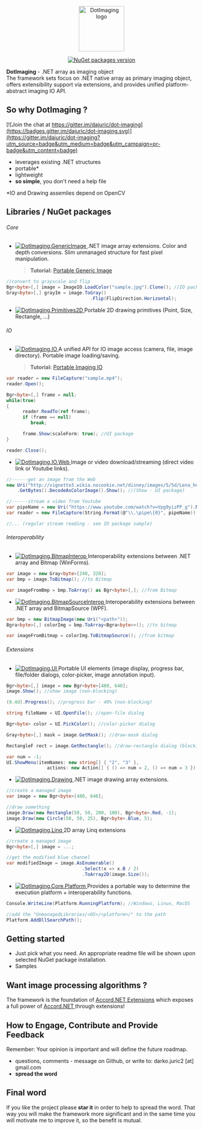 <p align="center">
    <a href="https://www.nuget.org/profiles/dajuric"> <img src="Deployment/Logo/logo-big.png" alt="DotImaging logo" width="120" align="center"> </a>
</p>

<p align="center">
    <a href="https://www.nuget.org/profiles/dajuric"> <img src="https://img.shields.io/badge/NuGet-v4.7.6-blue.svg?style=flat-square" alt="NuGet packages version"/>  </a>
</p>

**DotImaging** - .NET array as imaging object  
The framework sets focus on .NET native array as primary imaging object, offers extensibility support via extensions, and provides unified platform-abstract imaging IO API. 

## So why DotImaging ?

[![Join the chat at https://gitter.im/dajuric/dot-imaging](https://badges.gitter.im/dajuric/dot-imaging.svg)](https://gitter.im/dajuric/dot-imaging?utm_source=badge&utm_medium=badge&utm_campaign=pr-badge&utm_content=badge)

+ leverages existing .NET structures
+ portable* 
+ lightweight
+ **so simple**, you don't need a help file

*IO and Drawing assemlies depend on OpenCV

## Libraries / NuGet packages


###### Core

+ <a href="https://www.nuget.org/packages/DotImaging.GenericImage"> 
    <img src="https://img.shields.io/badge/DotImaging-GenericImage-red.svg?style=flat-square" alt="DotImaging.GenericImage"/>  
  </a> 
  .NET image array extensions. Color and depth conversions. Slim unmanaged structure for fast pixel manipulation.

  > **Tutorial:** <a href="http://www.codeproject.com/Articles/829349/Introducing-Portable-Generic-Image-Library-for-Csh" target="_blank">Portable Generic Image</a>

 ``` csharp
//convert to grayscale and flip
Bgr<byte>[,] image = ImageIO.LoadColor("sample.jpg").Clone(); //IO package
Gray<byte>[,] grayIm = image.ToGray()
                                .Flip(FlipDirection.Horizontal);
 ```

+ <a href="https://www.nuget.org/packages/DotImaging.Primitives2D"> 
    <img src="https://img.shields.io/badge/DotImaging-Primitives2D-red.svg?style=flat-square" alt="DotImaging.Primitives2D"/>  
  </a> 
  Portable 2D drawing primitives (Point, Size, Rectangle, ...)


###### IO

+ <a href="https://www.nuget.org/packages/DotImaging.IO"> 
    <img src="https://img.shields.io/badge/DotImaging-IO-red.svg?style=flat-square" alt="DotImaging.IO"/>  
  </a>
  A unified API for IO image access (camera, file, image directory). Portable image loading/saving.

  > **Tutorial:** <a href="http://www.codeproject.com/Articles/828012/Introducing-Portable-Video-IO-Library-for-Csharp" target="_blank">Portable Imaging IO</a>

 ``` csharp
var reader = new FileCapture("sample.mp4");
reader.Open();

Bgr<byte>[,] frame = null;
while(true)
{
       reader.ReadTo(ref frame);
       if (frame == null)
          break;

       frame.Show(scaleForm: true); //UI package
}

reader.Close();
 ``` 
 
+ <a href="https://www.nuget.org/packages/DotImaging.IO.Web"> 
    <img src="https://img.shields.io/badge/DotImaging-IO.Web-red.svg?style=flat-square" alt="DotImaging.IO.Web"/>  
  </a>
  Image or video download/streaming (direct video link or Youtube links).

 ``` csharp
//------get an image from the Web
new Uri("http://vignette3.wikia.nocookie.net/disney/images/5/5d/Lena_headey_.jpg")
     .GetBytes().DecodeAsColorImage().Show(); //(Show - UI package)
 
//------stream a video from Youtube
var pipeName = new Uri("https://www.youtube.com/watch?v=Vpg9yizPP_g").NamedPipeFromYoutubeUri(); //Youtube
var reader = new FileCapture(String.Format(@"\\.\pipe\{0}", pipeName)) //IO package
 
//... (regular stream reading - see IO package sample)
 ``` 

 
###### Interoperability

+ <a href="https://www.nuget.org/packages/DotImaging.BitmapInterop"> 
    <img src="https://img.shields.io/badge/DotImaging-BitmapInterop-red.svg?style=flat-square" alt="DotImaging.BitmapInterop"/>  
  </a>
  Interoperability extensions between .NET array and Bitmap (WinForms).

 ``` csharp
var image = new Gray<byte>[240, 320];
var bmp = image.ToBitmap(); //to Bitmap

var imageFromBmp = bmp.ToArray() as Bgr<byte>[,]; //from Bitmap
 ``` 
 
+ <a href="https://www.nuget.org/packages/DotImaging.BitmapSourceInterop"> 
    <img src="https://img.shields.io/badge/DotImaging-BitmapSourceInterop-red.svg?style=flat-square" alt="DotImaging.BitmapSourceInterop"/>  
  </a>
  Interoperability extensions between .NET array and BitmapSource (WPF).

 ``` csharp
var bmp = new BitmapImage(new Uri("<path>"));
Bgra<byte>[,] colorImg = bmp.ToArray<Bgra<byte>>(); //to bitmap

var imageFromBitmap = colorImg.ToBitmapSource(); //from bitmap
 ```

 
###### Extensions

+ <a href="https://www.nuget.org/packages/DotImaging.UI"> 
    <img src="https://img.shields.io/badge/DotImaging-UI-red.svg?style=flat-square" alt="DotImaging.UI"/>  
  </a> 
  Portable UI elements (image display, progress bar, file/folder dialogs, color-picker, image annotation input).

 ``` csharp
Bgr<byte>[,] image = new Bgr<byte>[480, 640];
image.Show(); //show image (non-blocking)

(0.4d).Progress(); //progress bar - 40% (non-blocking)

string fileName = UI.OpenFile(); //open-file dialog

Bgr<byte> color = UI.PickColor(); //color-picker dialog

Gray<byte>[,] mask = image.GetMask(); //draw-mask dialog 

RectangleF rect = image.GetRectangle(); //draw-rectangle dialog (blocking and non-blocking)

var num = -1;
UI.ShowMenu(itemNames: new string[] { "2", "3" },
                actions: new Action[] { () => num = 2, () => num = 3 }); //menu-dialog
 ```

+ <a href="https://www.nuget.org/packages/DotImaging.Drawing"> 
    <img src="https://img.shields.io/badge/DotImaging-Drawing-red.svg?style=flat-square" alt="DotImaging.Drawing"/>  
  </a> 
  .NET image drawing array extensions.

 ``` csharp
//create a managed image
var image = new Bgr<byte>[480, 640];

//draw something
image.Draw(new Rectangle(50, 50, 200, 100), Bgr<byte>.Red, -1);
image.Draw(new Circle(50, 50, 25), Bgr<byte>.Blue, 5);
 ``` 

+ <a href="https://www.nuget.org/packages/DotImaging.Linq"> 
    <img src="https://img.shields.io/badge/DotImaging-Linq-red.svg?style=flat-square" alt="DotImaging.Linq"/>  
  </a> 
  2D array Linq extensions

 ``` csharp
//create a managed image
Bgr<byte>[,] image = ...; 

//get the modified blue channel 
var modifiedImage = image.AsEnumerable()
	                         .Select(x => x.B / 2)
							 .ToArray2D(image.Size());
 ``` 
 
+ <a href="https://www.nuget.org/packages/DotImaging.Core.Platform"> 
    <img src="https://img.shields.io/badge/DotImaging-Core.Platform-red.svg?style=flat-square" alt="DotImaging.Core.Platform"/>  
  </a> 
  Provides a portable way to determine the execution platform + interoperability functions.

``` csharp
Console.WriteLine(Platform.RunningPlatform); //Windows, Linux, MacOS

//add the "UnmanagedLibraries/<OS>/<platform>/" to the path
Platform.AddDllSearchPath(); 
 ``` 
  
 
## Getting started
+ Just pick what you need. An appropriate readme file will be shown upon selected NuGet package installation. 
+ Samples

## Want image processing algorithms ?
The framework is the foundation of <a href="https://github.com/dajuric/accord-net-extensions">Accord.NET Extensions</a> which exposes a full power of <a href="http://accord-framework.net/"> Accord.NET </a> through extensions!

## How to Engage, Contribute and Provide Feedback  
Remember: Your opinion is important and will define the future roadmap.
+ questions, comments - message on Github, or write to: darko.juric2 [at] gmail.com
+ **spread the word** 

## Final word
If you like the project please **star it** in order to help to spread the word. That way you will make the framework more significant and in the same time you will motivate me to improve it, so the benefit is mutual.
